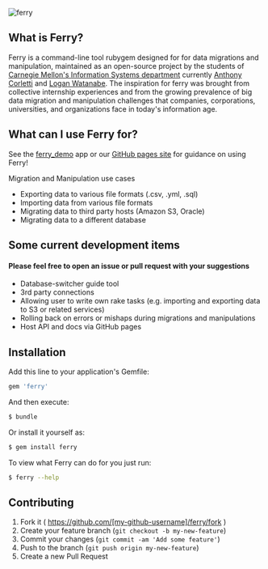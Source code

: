 ![ferry](doc/ferry_readme_icon_2.png)

<!-- ![Build Status](https://travis-ci.org/cmu-is-projects/ferry.png)(https://travis-ci.org/cmu-is-projects/ferry) -->

## What is Ferry?
Ferry is a command-line tool rubygem designed for for data migrations and manipulation, maintained as an open-source project by the students of [Carnegie Mellon's Information Systems department](http://www.cmu.edu/information-systems/) currently [Anthony Corletti](http://github.com/anthcor) and [Logan Watanabe](http://github.com/loganwatanabe). The inspiration for ferry was brought from collective internship experiences and from the growing prevalence of big data migration and manipulation challenges that companies, corporations, universities, and organizations face in today's information age.

## What can I use Ferry for?
See the [ferry_demo](http://github.com/cmu-is-projects/ferry_demo) app or our [GitHub pages site](http://cmu-is-projects.github.com/ferry) for guidance on using Ferry!

Migration and Manipulation use cases
  - Exporting data to various file formats (.csv, .yml, .sql)
  - Importing data from various file formats
  - Migrating data to third party hosts (Amazon S3, Oracle)
  - Migrating data to a different database

## Some current development items
#### Please feel free to open an issue or pull request with your suggestions
- Database-switcher guide tool
- 3rd party connections
- Allowing user to write own rake tasks (e.g. importing and exporting data to S3 or related services)
- Rolling back on errors or mishaps during migrations and manipulations
- Host API and docs via GitHub pages

## Installation
Add this line to your application's Gemfile:
``` ruby
gem 'ferry'
```

And then execute:
``` sh
$ bundle
```

Or install it yourself as:
``` sh
$ gem install ferry
```

To view what Ferry can do for you just run:
``` sh
$ ferry --help
```

## Contributing

1. Fork it ( https://github.com/[my-github-username]/ferry/fork )
2. Create your feature branch (`git checkout -b my-new-feature`)
3. Commit your changes (`git commit -am 'Add some feature'`)
4. Push to the branch (`git push origin my-new-feature`)
5. Create a new Pull Request

